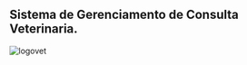 ## Sistema de Gerenciamento de Consulta Veterinaria. 
![logovet](https://user-images.githubusercontent.com/70233216/118165070-3e19b480-b3fa-11eb-858d-99d8a8aab523.jpg)

